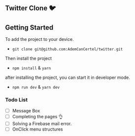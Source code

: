 ## Twitter Clone 🐦

## Getting Started
  To add the project to your device.
  - `git clone git@github.com:AdemCanCertel/twitter.git`

  Then install the project
  - `npm install` & `yarn`

  after installing the project, you can start it in developer mode.
  - `npm run dev` & `yarn dev`

### Todo List 
  - [ ] Message Box 
  - [ ] Completing the pages 👌
  - [ ] Solving a Firebase mail error.
  - [ ] OnClick menu structures
